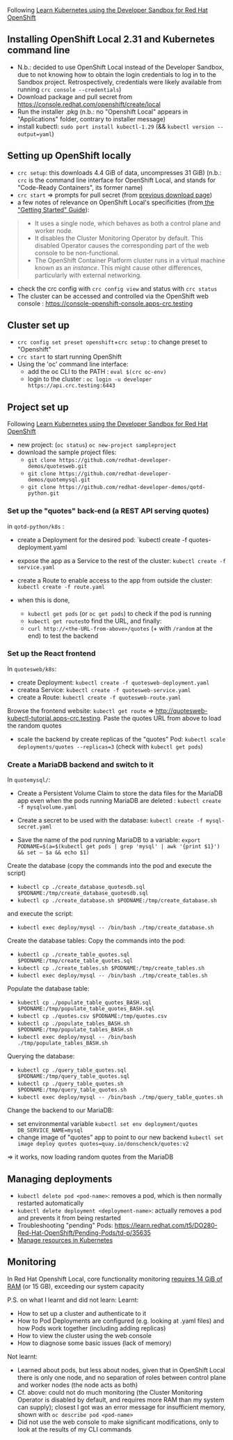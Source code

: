 Following [Learn Kubernetes using the Developer Sandbox for Red Hat OpenShift](https://developers.redhat.com/developer-sandbox/activities/learn-kubernetes-using-red-hat-developer-sandbox-openshift)
## Installing OpenShift Local 2.31 and Kubernetes command line

- N.b.: decided to use OpenShift Local instead of the Developer Sandbox, due to not knowing how to obtain the login credentials to log in to the Sandbox project. Retrospectively, credentials were likely available from running `crc console --credentials`)
- Download package and pull secret from https://console.redhat.com/openshift/create/local
- Run the installer .pkg (n.b.: no "Openshift Local" appears in "Applications" folder, contrary to installer message)
-  install kubectl: `sudo port install kubectl-1.29` (&& `kubectl version --output=yaml`)

## Setting up OpenShift locally
- `crc setup`: this downloads 4.4 GiB of data, uncompresses 31 GiB) (n.b.: `crc` is the command line interface for OpenShift Local, and stands for "Code-Ready Containers", its former name)
- `crc start` => prompts for pull secret (from [previous download page](https://console.redhat.com/openshift/create/local))
- a few notes of relevance on OpenShift Local's specificities (from[ the "Getting Started" Guide](https://access.redhat.com/documentation/en-us/red_hat_openshift_local/2.16/html-single/getting_started_guide/index#differences-from-production-openshift-install_gsg)):
>- It uses a single node, which behaves as both a control plane and worker node.
>- It disables the Cluster Monitoring Operator by default. This disabled Operator causes the corresponding part of the web console to be non-functional.
>- The OpenShift Container Platform cluster runs in a virtual machine known as an _instance_. This might cause other differences, particularly with external networking.
- check the crc config with `crc config view` and status with `crc status`
- The cluster can be accessed and controlled via the OpenShift web console : https://console-openshift-console.apps-crc.testing


## Cluster set up
- `crc config set preset openshift`+`crc setup` : to change preset to "Openshift"
- `crc start` to start running OpenShift
- Using the 'oc' command line interface:
	- add the oc CLI to the PATH : `eval $(crc oc-env)`
	- login to the cluster : `oc login -u developer https://api.crc.testing:6443`
## Project set up
Following [Learn Kubernetes using the Developer Sandbox for Red Hat OpenShift](https://developers.redhat.com/developer-sandbox/activities/learn-kubernetes-using-red-hat-developer-sandbox-openshift) 
- new project:  (`oc status`) `oc new-project sampleproject`
- download the sample project files:
	- `git clone https://github.com/redhat-developer-demos/quotesweb.git`
	- `git clone https://github.com/redhat-developer-demos/quotemysql.git`
	- `git clone https://github.com/redhat-developer-demos/qotd-python.git`
### Set up the "quotes" back-end (a REST API serving quotes)
in `qotd-python/k8s` :
- create a Deployment for the desired pod: `kubectl create -f quotes-deployment.yaml
- expose the app as a Service to the rest of the cluster: `kubectl create -f service.yaml`
- create a Route to enable access to the app from outside the cluster: `kubectl create -f route.yaml`

- when this is done, 
	- `kubectl get pods` (or `oc get pods`) to check if the pod is running
	- `kubectl get routes`to find the URL, and finally:
	- `curl http://<the-URL-from-above>/quotes` (+ with `/random` at the end) to test the backend
### Set up the React frontend 
In `quotesweb/k8s`:
- create Deployment: `kubectl create -f quotesweb-deployment.yaml`
- createa  Service: `kubectl create -f quotesweb-service.yaml`
- create a Route: `kubectl create -f quotesweb-route.yaml`

Browse the frontend website: `kubectl get route` => http://quotesweb-kubectl-tutorial.apps-crc.testing. Paste the quotes URL from above to load the random quotes

- scale the backend by create replicas of the "quotes" Pod: `kubectl scale deployments/quotes --replicas=3` (check with `kubectl get pods`)
### Create a MariaDB backend and switch to it
In `quotemysql/`:
- Create a Persistent Volume Claim to store the data files for the MariaDB app even when the pods running MariaDB are deleted : `kubectl create -f mysqlvolume.yaml`

- Create a secret to be used with the database: `kubectl create -f mysql-secret.yaml`

- Save the name of the pod running MariaDB to a variable: `export PODNAME=$(a=$(kubectl get pods | grep 'mysql' | awk '{print $1}') && set – $a && echo $1)`

Create the database (copy the commands into the pod and execute the script)
- `kubectl cp ./create_database_quotesdb.sql $PODNAME:/tmp/create_database_quotesdb.sql`
- `kubectl cp ./create_database.sh $PODNAME:/tmp/create_database.sh`

and execute the script:
- `kubectl exec deploy/mysql -- /bin/bash ./tmp/create_database.sh`

Create the database tables:
Copy the commands into the pod:
- `kubectl cp ./create_table_quotes.sql $PODNAME:/tmp/create_table_quotes.sql`
- `kubectl cp ./create_tables.sh $PODNAME:/tmp/create_tables.sh`
- `kubectl exec deploy/mysql -- /bin/bash ./tmp/create_tables.sh`

Populate the database table:
- `kubectl cp ./populate_table_quotes_BASH.sql $PODNAME:/tmp/populate_table_quotes_BASH.sql`
- `kubectl cp ./quotes.csv $PODNAME:/tmp/quotes.csv`
- `kubectl cp ./populate_tables_BASH.sh $PODNAME:/tmp/populate_tables_BASH.sh`
- `kubectl exec deploy/mysql -- /bin/bash ./tmp/populate_tables_BASH.sh`

Querying the database:
- `kubectl cp ./query_table_quotes.sql $PODNAME:/tmp/query_table_quotes.sql`
- `kubectl cp ./query_table_quotes.sh $PODNAME:/tmp/query_table_quotes.sh`
- `kubectl exec deploy/mysql -- /bin/bash ./tmp/query_table_quotes.sh`

Change the backend to our MariaDB: 
- set environmental variable `kubectl set env deployment/quotes DB_SERVICE_NAME=mysql`
- change image of "quotes" app to point to our new backend `kubectl set image deploy quotes quotes=quay.io/donschenck/quotes:v2`

=> it works, now loading random quotes from the MariaDB
## Managing deployments
- `kubectl delete pod <pod-name>`: removes a pod, which is then normally restarted automatically
- `kubectl delete deployment <deployment-name>`: actually removes a pod and prevents it from being restarted
- Troubleshooting "pending" Pods: https://learn.redhat.com/t5/DO280-Red-Hat-OpenShift/Pending-Pods/td-p/35635
- [Manage resources in Kubernetes](https://kubernetes.io/docs/concepts/configuration/manage-resources-containers/)
## Monitoring
In Red Hat Openshift Local, core functionality monitoring [requires 14 GiB of RAM](https://access.redhat.com/documentation/th-th/red_hat_openshift_local/2.5/html-single/getting_started_guide/index#starting-monitoring_gsg) (or 15 GB), exceeding our system capacity

P.S. on what I learnt and did not learn:
Learnt:
- How to set up a cluster and authenticate to it
- How to Pod Deployments are configured (e.g. looking at .yaml files) and how Pods work together (including adding replicas)
- How to view the cluster using the web console
- How to diagnose some basic issues (lack of memory)

Not learnt:
- Learned about pods, but less about nodes, given that in OpenShift Local there is only one node, and no separation of roles between control plane and worker nodes (the node acts as both)
- Cf. above: could not do much monitoring (the Cluster Monitoring Operator is disabled by default, and requires more RAM than my system can supply); closest I got was an error message for insufficient memory, shown with `oc describe pod <pod-name>`
- Did not use the web console to make significant modifications, only to look at the results of my CLI commands
